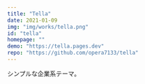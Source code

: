 ```yaml
---
title: "Tella"
date: 2021-01-09 
img: "img/works/tella.png"
id: "tella"
homepage: ""
demo: "https://tella.pages.dev"
repo: "https://github.com/opera7133/tella"
---
```

シンプルな企業系テーマ。